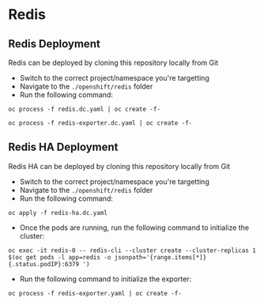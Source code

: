 # Redis 

## Redis Deployment
Redis can be deployed by cloning this repository locally from Git
* Switch to the correct project/namespace you're targetting
* Navigate to the `./openshift/redis` folder
* Run the following command:

```
oc process -f redis.dc.yaml | oc create -f-
```


```
oc process -f redis-exporter.dc.yaml | oc create -f-
```

## Redis HA Deployment
Redis HA can be deployed by cloning this repository locally from Git
* Switch to the correct project/namespace you're targetting
* Navigate to the `./openshift/redis` folder
* Run the following command:

```
oc apply -f redis-ha.dc.yaml
```
* Once the pods are running, run the following command to initialize the cluster:

```
oc exec -it redis-0 -- redis-cli --cluster create --cluster-replicas 1 $(oc get pods -l app=redis -o jsonpath='{range.items[*]}{.status.podIP}:6379 ')
```
* Run the following command to initialize the exporter:

```
oc process -f redis-exporter.yaml | oc create -f-
```
